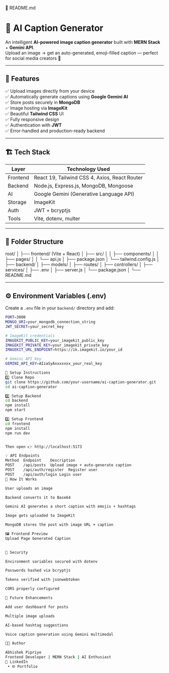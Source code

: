 📘 README.md
# 📸 AI Caption Generator

An intelligent **AI-powered image caption generator** built with **MERN Stack** + **Gemini API**.  
Upload an image → get an auto-generated, emoji-filled caption — perfect for social media creators 💫  

---

## 🚀 Features

✅ Upload images directly from your device  
✅ Automatically generate captions using **Google Gemini AI**  
✅ Store posts securely in **MongoDB**  
✅ Image hosting via **ImageKit**  
✅ Beautiful **Tailwind CSS** UI  
✅ Fully responsive design  
✅ Authentication with **JWT**  
✅ Error-handled and production-ready backend  

---

## 🏗️ Tech Stack

| Layer    | Technology Used                               |
| -------- | --------------------------------------------- |
| Frontend | React 19, Tailwind CSS 4, Axios, React Router |
| Backend  | Node.js, Express.js, MongoDB, Mongoose        |
| AI       | Google Gemini (Generative Language API)       |
| Storage  | ImageKit                                      |
| Auth     | JWT + bcryptjs                                |
| Tools    | Vite, dotenv, multer                          |

---

## 📁 Folder Structure



root/
│
├── frontend/ (Vite + React)
│ ├── src/
│ │ ├── components/
│ │ ├── pages/
│ │ └── api.js
│ ├── package.json
│ └── tailwind.config.js
│
├── backend/
│ ├── models/
│ ├── routes/
│ ├── controllers/
│ ├── services/
│ ├── .env
│ ├── server.js
│ └── package.json
│
└── README.md


---

## ⚙️ Environment Variables (.env)

Create a `.env` file in your `backend/` directory and add:

```bash
PORT=3000
MONGO_URI=your_mongodb_connection_string
JWT_SECRET=your_secret_key

# ImageKit credentials
IMAGEKIT_PUBLIC_KEY=your_imagekit_public_key
IMAGEKIT_PRIVATE_KEY=your_imagekit_private_key
IMAGEKIT_URL_ENDPOINT=https://ik.imagekit.io/your_id

# Gemini API Key
GEMINI_API_KEY=AIzaSyAxxxxxxx_your_real_key

🧠 Setup Instructions
1️⃣ Clone Repo
git clone https://github.com/your-username/ai-caption-generator.git
cd ai-caption-generator

2️⃣ Setup Backend
cd backend
npm install
npm start

3️⃣ Setup Frontend
cd frontend
npm install
npm run dev


Then open 👉 http://localhost:5173

💡 API Endpoints
Method	Endpoint	Description
POST	/api/posts	Upload image + auto-generate caption
POST	/api/auth/register	Register user
POST	/api/auth/login	Login user
🧩 How It Works

User uploads an image

Backend converts it to Base64

Gemini AI generates a short caption with emojis + hashtags

Image gets uploaded to ImageKit

MongoDB stores the post with image URL + caption

🖼️ Frontend Preview
Upload Page	Generated Caption

	
🔐 Security

Environment variables secured with dotenv

Passwords hashed via bcryptjs

Tokens verified with jsonwebtoken

CORS properly configured

🌟 Future Enhancements

Add user dashboard for posts

Multiple image uploads

AI-based hashtag suggestions

Voice caption generation using Gemini multimodal

👨‍💻 Author

Abhishek Pipriye
Frontend Developer | MERN Stack | AI Enthusiast
💼 LinkedIn
 • 🌐 Portfolio
